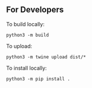 ## For Developers

To build locally: 

    python3 -m build

To upload: 

    python3 -m twine upload dist/*

To install locally: 

    python3 -m pip install . 
